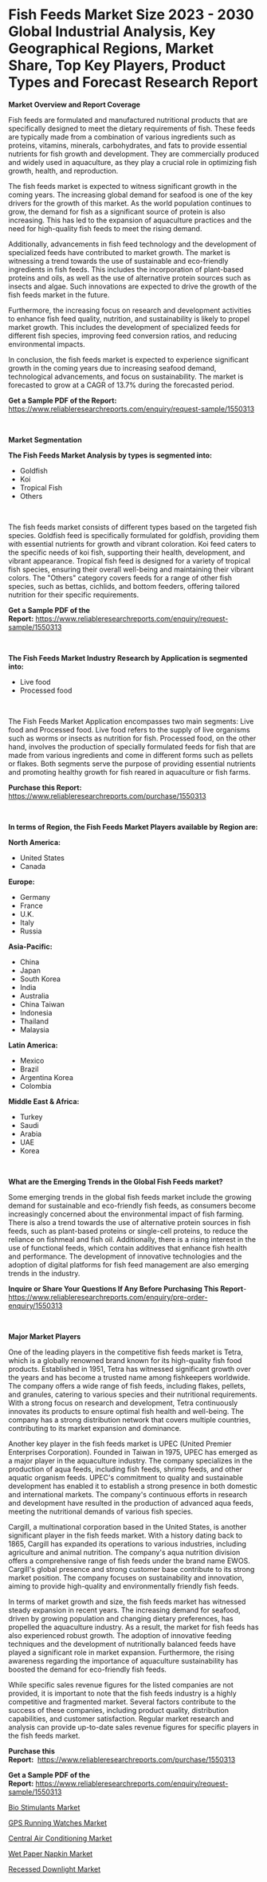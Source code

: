 <p><h1>Fish Feeds Market Size 2023 - 2030 Global Industrial Analysis, Key Geographical Regions, Market Share, Top Key Players, Product Types and Forecast Research Report</h1></p><p><strong>Market Overview and Report Coverage</strong></p>
<p><p>Fish feeds are formulated and manufactured nutritional products that are specifically designed to meet the dietary requirements of fish. These feeds are typically made from a combination of various ingredients such as proteins, vitamins, minerals, carbohydrates, and fats to provide essential nutrients for fish growth and development. They are commercially produced and widely used in aquaculture, as they play a crucial role in optimizing fish growth, health, and reproduction.</p><p>The fish feeds market is expected to witness significant growth in the coming years. The increasing global demand for seafood is one of the key drivers for the growth of this market. As the world population continues to grow, the demand for fish as a significant source of protein is also increasing. This has led to the expansion of aquaculture practices and the need for high-quality fish feeds to meet the rising demand.</p><p>Additionally, advancements in fish feed technology and the development of specialized feeds have contributed to market growth. The market is witnessing a trend towards the use of sustainable and eco-friendly ingredients in fish feeds. This includes the incorporation of plant-based proteins and oils, as well as the use of alternative protein sources such as insects and algae. Such innovations are expected to drive the growth of the fish feeds market in the future.</p><p>Furthermore, the increasing focus on research and development activities to enhance fish feed quality, nutrition, and sustainability is likely to propel market growth. This includes the development of specialized feeds for different fish species, improving feed conversion ratios, and reducing environmental impacts.</p><p>In conclusion, the fish feeds market is expected to experience significant growth in the coming years due to increasing seafood demand, technological advancements, and focus on sustainability. The market is forecasted to grow at a CAGR of 13.7% during the forecasted period.</p></p>
<p><strong>Get a Sample PDF of the Report:</strong> <a href="https://www.reliableresearchreports.com/enquiry/request-sample/1550313">https://www.reliableresearchreports.com/enquiry/request-sample/1550313</a></p>
<p>&nbsp;</p>
<p><strong>Market Segmentation</strong></p>
<p><strong>The Fish Feeds Market Analysis by types is segmented into:</strong></p>
<p><ul><li>Goldfish</li><li>Koi</li><li>Tropical Fish</li><li>Others</li></ul></p>
<p>&nbsp;</p>
<p><p>The fish feeds market consists of different types based on the targeted fish species. Goldfish feed is specifically formulated for goldfish, providing them with essential nutrients for growth and vibrant coloration. Koi feed caters to the specific needs of koi fish, supporting their health, development, and vibrant appearance. Tropical fish feed is designed for a variety of tropical fish species, ensuring their overall well-being and maintaining their vibrant colors. The "Others" category covers feeds for a range of other fish species, such as bettas, cichlids, and bottom feeders, offering tailored nutrition for their specific requirements.</p></p>
<p><strong>Get a Sample PDF of the Report:</strong>&nbsp;<a href="https://www.reliableresearchreports.com/enquiry/request-sample/1550313">https://www.reliableresearchreports.com/enquiry/request-sample/1550313</a></p>
<p>&nbsp;</p>
<p><strong>The Fish Feeds Market Industry Research by Application is segmented into:</strong></p>
<p><ul><li>Live food</li><li>Processed food</li></ul></p>
<p>&nbsp;</p>
<p><p>The Fish Feeds Market Application encompasses two main segments: Live food and Processed food. Live food refers to the supply of live organisms such as worms or insects as nutrition for fish. Processed food, on the other hand, involves the production of specially formulated feeds for fish that are made from various ingredients and come in different forms such as pellets or flakes. Both segments serve the purpose of providing essential nutrients and promoting healthy growth for fish reared in aquaculture or fish farms.</p></p>
<p><strong>Purchase this Report:</strong>&nbsp; <a href="https://www.reliableresearchreports.com/purchase/1550313">https://www.reliableresearchreports.com/purchase/1550313</a></p>
<p>&nbsp;</p>
<p><strong>In terms of Region, the Fish Feeds Market Players available by Region are:</strong></p>
<p>
    <p> <strong> North America: </strong>
        <ul>
            <li>United States</li>
            <li>Canada</li>
        </ul>
        </p> 
    <p> <strong> Europe: </strong>
        <ul>
            <li>Germany</li>
            <li>France</li>
            <li>U.K.</li>
            <li>Italy</li>
            <li>Russia</li>
        </ul>
        </p> 
    <p> <strong> Asia-Pacific: </strong>
        <ul>
            <li>China</li>
            <li>Japan</li>
            <li>South Korea</li>
            <li>India</li>
            <li>Australia</li>
            <li>China Taiwan</li>
            <li>Indonesia</li>
            <li>Thailand</li>
            <li>Malaysia</li>
        </ul>
        </p> 
    <p> <strong> Latin America: </strong>
        <ul>
            <li>Mexico</li>
            <li>Brazil</li>
            <li>Argentina Korea</li>
            <li>Colombia</li>
        </ul>
        </p> 
    <p> <strong> Middle East & Africa: </strong>
        <ul>
            <li>Turkey</li>
            <li>Saudi</li>
            <li>Arabia</li>
            <li>UAE</li>
            <li>Korea</li>
        </ul>
    </p>
    </p>
<p>&nbsp;</p>
<p><strong>What are the Emerging Trends in the Global Fish Feeds market?</strong></p>
<p><p>Some emerging trends in the global fish feeds market include the growing demand for sustainable and eco-friendly fish feeds, as consumers become increasingly concerned about the environmental impact of fish farming. There is also a trend towards the use of alternative protein sources in fish feeds, such as plant-based proteins or single-cell proteins, to reduce the reliance on fishmeal and fish oil. Additionally, there is a rising interest in the use of functional feeds, which contain additives that enhance fish health and performance. The development of innovative technologies and the adoption of digital platforms for fish feed management are also emerging trends in the industry.</p></p>
<p><strong>Inquire or Share Your Questions If Any Before Purchasing This Report</strong>- <a href="https://www.reliableresearchreports.com/enquiry/pre-order-enquiry/1550313">https://www.reliableresearchreports.com/enquiry/pre-order-enquiry/1550313</a></p>
<p>&nbsp;</p>
<p><strong>Major Market Players</strong></p>
<p><p>One of the leading players in the competitive fish feeds market is Tetra, which is a globally renowned brand known for its high-quality fish food products. Established in 1951, Tetra has witnessed significant growth over the years and has become a trusted name among fishkeepers worldwide. The company offers a wide range of fish feeds, including flakes, pellets, and granules, catering to various species and their nutritional requirements. With a strong focus on research and development, Tetra continuously innovates its products to ensure optimal fish health and well-being. The company has a strong distribution network that covers multiple countries, contributing to its market expansion and dominance.</p><p>Another key player in the fish feeds market is UPEC (United Premier Enterprises Corporation). Founded in Taiwan in 1975, UPEC has emerged as a major player in the aquaculture industry. The company specializes in the production of aqua feeds, including fish feeds, shrimp feeds, and other aquatic organism feeds. UPEC's commitment to quality and sustainable development has enabled it to establish a strong presence in both domestic and international markets. The company's continuous efforts in research and development have resulted in the production of advanced aqua feeds, meeting the nutritional demands of various fish species.</p><p>Cargill, a multinational corporation based in the United States, is another significant player in the fish feeds market. With a history dating back to 1865, Cargill has expanded its operations to various industries, including agriculture and animal nutrition. The company's aqua nutrition division offers a comprehensive range of fish feeds under the brand name EWOS. Cargill's global presence and strong customer base contribute to its strong market position. The company focuses on sustainability and innovation, aiming to provide high-quality and environmentally friendly fish feeds.</p><p>In terms of market growth and size, the fish feeds market has witnessed steady expansion in recent years. The increasing demand for seafood, driven by growing population and changing dietary preferences, has propelled the aquaculture industry. As a result, the market for fish feeds has also experienced robust growth. The adoption of innovative feeding techniques and the development of nutritionally balanced feeds have played a significant role in market expansion. Furthermore, the rising awareness regarding the importance of aquaculture sustainability has boosted the demand for eco-friendly fish feeds.</p><p>While specific sales revenue figures for the listed companies are not provided, it is important to note that the fish feeds industry is a highly competitive and fragmented market. Several factors contribute to the success of these companies, including product quality, distribution capabilities, and customer satisfaction. Regular market research and analysis can provide up-to-date sales revenue figures for specific players in the fish feeds market.</p></p>
<p><strong>Purchase this Report:</strong>&nbsp;&nbsp;<a href="https://www.reliableresearchreports.com/purchase/1550313">https://www.reliableresearchreports.com/purchase/1550313</a></p>
<p></p>
<p><strong>Get a Sample PDF of the Report:</strong>&nbsp;<a href="https://www.reliableresearchreports.com/enquiry/request-sample/1550313">https://www.reliableresearchreports.com/enquiry/request-sample/1550313</a></p>
<p><p><a href="https://medium.com/@rossiezieme2023/bio-stimulants-market-insights-into-market-cagr-market-trends-and-growth-strategies-d1f3c264a25d">Bio Stimulants Market</a></p><p><a href="https://medium.com/@royallittel2023/gps-running-watches-market-trends-forecast-and-competitive-analysis-to-2030-2f835c03eaf2">GPS Running Watches Market</a></p><p><a href="https://medium.com/@giannicrona/central-air-conditioning-market-the-key-to-successful-business-strategy-forecast-till-2030-223e82831952">Central Air Conditioning Market</a></p><p><a href="https://medium.com/@ursulastark1/wet-paper-napkin-market-competitive-analysis-market-trends-and-forecast-to-2030-fb1aec78d759">Wet Paper Napkin Market</a></p><p><a href="https://medium.com/@joelstrosin1928/recessed-downlight-market-exploring-market-share-market-trends-and-future-growth-84c747168ca2">Recessed Downlight Market</a></p></p>